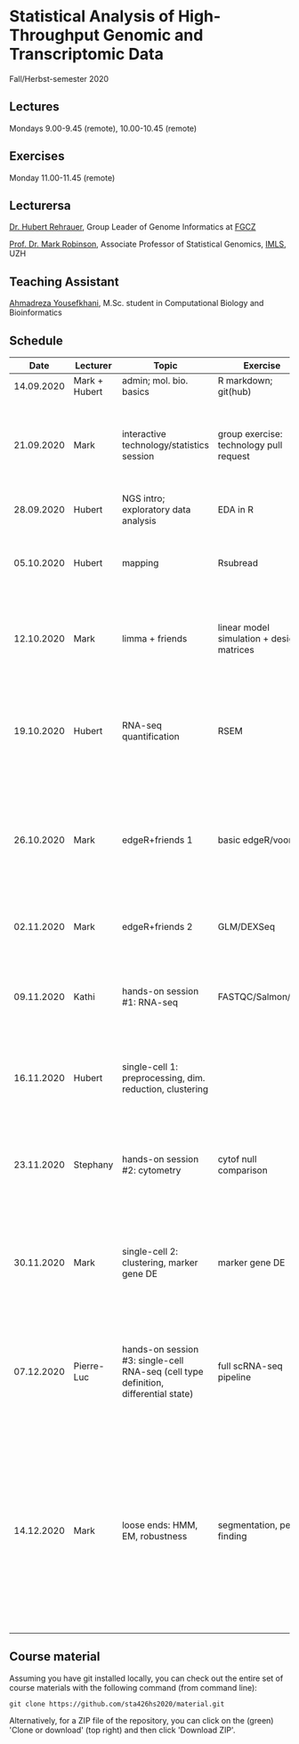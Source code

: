 # Statistical Analysis of High-Throughput Genomic and Transcriptomic Data
Fall/Herbst-semester 2020

## Lectures
Mondays 9.00-9.45 (remote), 10.00-10.45 (remote)

## Exercises
Monday 11.00-11.45 (remote)

## Lecturersa

[Dr. Hubert Rehrauer](http://www.fgcz.ch/the-center/people/rehrauer.html), Group Leader of Genome Informatics at [FGCZ](http://www.fgcz.ch/)  

[Prof. Dr. Mark Robinson](https://robinsonlabuzh.github.io/), Associate Professor of Statistical Genomics, [IMLS](http://www.imls.uzh.ch/index.html), UZH  

## Teaching Assistant

[Ahmadreza Yousefkhani](https://ir.linkedin.com/in/ahmadreza-yousefkhani-3b2a99a8), M.Sc. student in Computational Biology and Bioinformatics  


## Schedule

| Date  | Lecturer | Topic | Exercise | JC1 | JC2 | Tutorial | 
| --- | --- | --- | --- | --- | --- | --- |
| 14.09.2020  | Mark + Hubert  | admin; mol. bio. basics | R markdown; git(hub) | <img width=100/> | <img width=100/> | <img width=100/> |
| 21.09.2020  | Mark | interactive technology/statistics session  | group exercise: technology pull request | | | Exploratory data analysis and visualization with ggplot2 and dplyr | 
| 28.09.2020  | Hubert | NGS intro; exploratory data analysis | EDA in R | | | PCA - concept and pitfalls | 
| 05.10.2020  | Hubert | mapping  | Rsubread | | | Linear regression, diagnostic plots and residual analysis | 
| 12.10.2020  | Mark | limma + friends | linear model simulation + design matrices | | | Linear regression, tests and confidence regions, F-value analysis | 
| 19.10.2020  | Hubert | RNA-seq quantification    | RSEM  | | | R-squared and model selection in linear models, Mallow Cp statistic, AIC, BIC criterion  | 
| 26.10.2020  | Mark | edgeR+friends 1 | basic edgeR/voom | [DUBStepR: correlation-based feature selection for clustering single-cell RNA sequencing data](https://www.biorxiv.org/content/10.1101/2020.10.07.330563v1.full.pdf) (TK, SS, TE) | [From expression footprints to causal pathways: contextualizing large signaling networks with CARNIVAL](https://www.nature.com/articles/s41540-019-0118-z) (DC, LM) | Bayesian linear regression | 
| 02.11.2020  | Mark | edgeR+friends 2  | GLM/DEXSeq |[Redefining CpG islands using hidden Markov models](https://academic.oup.com/biostatistics/article/11/3/499/256898) (Zhiwei Dou, Huixin Jin, Peiying Cai)| [Causal Inference in Genetic Trio Studies](https://arxiv.org/abs/2002.09644) (ZS, GW, LN) | Empirical Bayes | 
| 09.11.2020  | Kathi | hands-on session #1: RNA-seq  | FASTQC/Salmon/etc. | [Statistical significance for genomewide studies](https://www.pnas.org/content/100/16/9440) (RA, HH, JR) | [Identifying signaling genes in spatial single cell expression data](https://www.biorxiv.org/content/10.1101/2020.07.27.221465v2) (YM, KD, GJ) | MLE, Fisher information, assymptotic efficiency | 
| 16.11.2020  | Hubert | single-cell 1: preprocessing, dim. reduction, clustering | | [Testing hypotheses about the microbiome using the linear decomposition model](https://www.biorxiv.org/content/10.1101/229831v3.full.pdf+html) (FS,BO,SA) | [Generalizing RNA velocity to transient cell states through dynamical modeling](https://www.nature.com/articles/s41587-020-0591-3?proof=t) (DP, EH) | Likelihood ratio statistics, profile likelihood | 
| 23.11.2020  | Stephany | hands-on session #2: cytometry  | cytof null comparison | [Genome-wide detection of intervals of genetic heterogeneity associated with complex traits](https://academic.oup.com/bioinformatics/article/31/12/i240/216593) (Richard Affolter, Philip Hartout, Martin Emons) | [Empirical Bayes Analysis of a Microarray Experiment](https://www.tandfonline.com/doi/abs/10.1198/016214501753382129) (Jennifer Probst, Eljas Röllin, Lisa Herzog) | Validation of models, sequential cross validation | 
| 30.11.2020  | Mark | single-cell 2: clustering, marker gene DE  | marker gene DE | [A Bayesian mixture model for the analysis of allelic expression in single cells](https://doi.org/10.1038/s41467-019-13099-0) (Sneha-Sundar,SmaragdaDimitrakopoulou,marinapanteli) | [scMET: Bayesian modelling of DNA methylation heterogeneity at single-cell resolution](https://www.biorxiv.org/content/10.1101/2020.07.10.196816v2) (MW, RM, DW) | Managing your projects with workflowr | 
| 07.12.2020  | Pierre-Luc | hands-on session #3: single-cell RNA-seq (cell type definition, differential state)  | full scRNA-seq pipeline | [ScreenBEAM: a novel meta-analysis algorithm for functional genomics screens via Bayesian hierarchical   modeling](https://academic.oup.com/bioinformatics/article/32/2/260/1743949) (Leonor Schubert, Jonathan   Haab, Flavio Rump) | [Detection of differentially abundant cell subpopulations discriminates biological states in scRNA-seq data](https://www.biorxiv.org/content/10.1101/711929v3) (TE, RB, AB) | | 
| 14.12.2020  | Mark | loose ends: HMM, EM, robustness   | segmentation, peak finding | [NEBULA: a fast negative binomial mixed model for differential expression and co-expression analyses of large-scale multi-subject single-cell data](https://www.biorxiv.org/content/10.1101/2020.09.24.311662v1) (HML, SCD, SW) | [A test metric for assessing single-cell RNA-seq batch correction](https://www.nature.com/articles/s41592-018-0254-1) (Dimitri Schmid, Lola Kouroma, Jonas Bucher); [AUC-RF: A New Strategy for Genomic Profiling with Random Forest](https://www.karger.com/Article/Abstract/330778) (Jonas Meirer, Dominique Paul) | | 



## Course material

Assuming you have git installed locally, you can check out the entire set of course materials with the following command (from command line):
```
git clone https://github.com/sta426hs2020/material.git
```  
Alternatively, for a ZIP file of the repository, you can click on the (green) 'Clone or download' (top right) and then click 'Download ZIP'.

